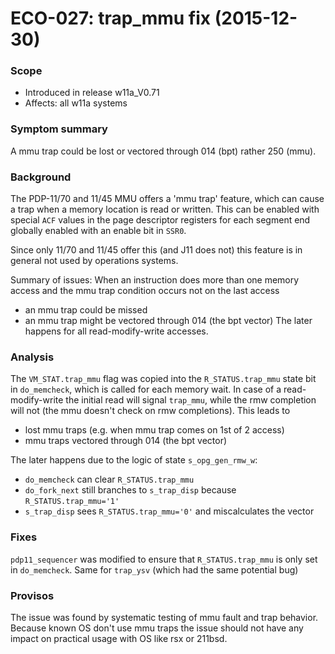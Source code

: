 # ECO-027:  trap_mmu fix (2015-12-30)

### Scope
- Introduced in release w11a_V0.71
- Affects: all w11a systems

### Symptom summary
  A mmu trap could be lost or vectored through 014 (bpt) rather 250 (mmu).

### Background
The PDP-11/70 and 11/45 MMU offers a 'mmu trap' feature, which can cause
a trap when a memory location is read or written. This can be enabled with
special `ACF` values in the page descriptor registers for each segment end
globally enabled with an enable bit in `SSR0`.

Since only 11/70 and 11/45 offer this (and J11 does not) this feature is
in general not used by operations systems.

Summary of issues:
When an instruction does more than one memory access and the mmu trap
condition occurs not on the last access
- an mmu trap could be missed
- an mmu trap might be vectored through 014 (the bpt vector)
The later happens for all read-modify-write accesses.

### Analysis
The `VM_STAT.trap_mmu` flag was copied into the `R_STATUS.trap_mmu` state bit
in `do_memcheck`, which is called for each memory wait. In case of a
read-modify-write the initial read will signal `trap_mmu`, while the
rmw completion will not (the mmu doesn't check on rmw completions).
This leads to
- lost mmu traps  (e.g. when mmu trap comes on 1st of 2 access)
- mmu traps vectored through 014 (the bpt vector)

The later happens due to the logic of state `s_opg_gen_rmw_w`:
- `do_memcheck` can clear `R_STATUS.trap_mmu`
- `do_fork_next` still branches to `s_trap_disp` because `R_STATUS.trap_mmu='1'`
- `s_trap_disp` sees `R_STATUS.trap_mmu='0'` and miscalculates the vector

### Fixes
`pdp11_sequencer` was modified to ensure that `R_STATUS.trap_mmu` is only set 
in `do_memcheck`. Same for `trap_ysv` (which had the same potential bug)

### Provisos
The issue was found by systematic testing of mmu fault and trap behavior.
Because known OS don't use mmu traps the issue should not have any impact
on practical usage with OS like rsx or 211bsd.
